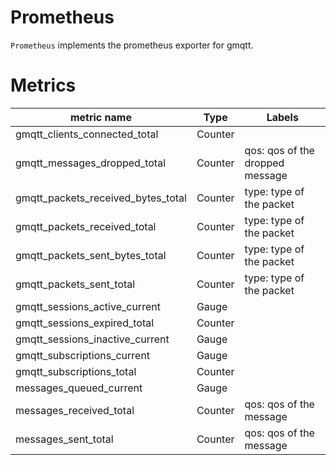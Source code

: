 # Prometheus
`Prometheus` implements the prometheus exporter for gmqtt. 


# Metrics

metric name | Type | Labels 
---|---|---
gmqtt_clients_connected_total | Counter | 
gmqtt_messages_dropped_total | Counter | qos:  qos of the dropped message
gmqtt_packets_received_bytes_total | Counter | type: type of the packet
gmqtt_packets_received_total | Counter |  type: type of the packet
gmqtt_packets_sent_bytes_total | Counter | type: type of the packet
gmqtt_packets_sent_total | Counter | type: type of the packet
gmqtt_sessions_active_current | Gauge | 
gmqtt_sessions_expired_total | Counter |
gmqtt_sessions_inactive_current | Gauge |
gmqtt_subscriptions_current | Gauge |
gmqtt_subscriptions_total | Counter |
messages_queued_current | Gauge |
messages_received_total | Counter | qos: qos of the message
messages_sent_total | Counter | qos: qos of the message